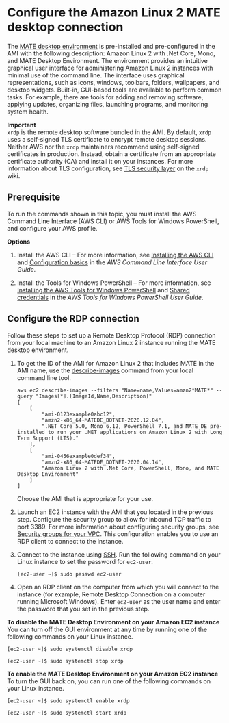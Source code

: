# Configure the Amazon Linux 2 MATE desktop connection<a name="amazon-linux-ami-mate"></a>

The [MATE desktop environment](https://mate-desktop.org/) is pre\-installed and pre\-configured in the AMI with the following description: Amazon Linux 2 with \.Net Core, Mono, and MATE Desktop Environment\. The environment provides an intuitive graphical user interface for administering Amazon Linux 2 instances with minimal use of the command line\. The interface uses graphical representations, such as icons, windows, toolbars, folders, wallpapers, and desktop widgets\. Built\-in, GUI\-based tools are available to perform common tasks\. For example, there are tools for adding and removing software, applying updates, organizing files, launching programs, and monitoring system health\.

**Important**  
`xrdp` is the remote desktop software bundled in the AMI\. By default, `xrdp` uses a self\-signed TLS certificate to encrypt remote desktop sessions\. Neither AWS nor the `xrdp` maintainers recommend using self\-signed certificates in production\. Instead, obtain a certificate from an appropriate certificate authority \(CA\) and install it on your instances\. For more information about TLS configuration, see [TLS security layer](https://github.com/neutrinolabs/xrdp/wiki/TLS-security-layer) on the `xrdp` wiki\.

## Prerequisite<a name="al2-mate-configure-prerequisite"></a>

To run the commands shown in this topic, you must install the AWS Command Line Interface \(AWS CLI\) or AWS Tools for Windows PowerShell, and configure your AWS profile\.

**Options**

1. Install the AWS CLI – For more information, see [Installing the AWS CLI](https://docs.aws.amazon.com/cli/latest/userguide/cli-chap-getting-set-up.html) and [Configuration basics](https://docs.aws.amazon.com/cli/latest/userguide/cli-configure-quickstart.html) in the *AWS Command Line Interface User Guide*\.

1. Install the Tools for Windows PowerShell – For more information, see [Installing the AWS Tools for Windows PowerShell](https://docs.aws.amazon.com/powershell/latest/userguide/pstools-getting-set-up.html) and [Shared credentials](https://docs.aws.amazon.com/powershell/latest/userguide/shared-credentials-in-aws-powershell.html) in the *AWS Tools for Windows PowerShell User Guide*\.

## Configure the RDP connection<a name="al2-mate-configure-connection"></a>

Follow these steps to set up a Remote Desktop Protocol \(RDP\) connection from your local machine to an Amazon Linux 2 instance running the MATE desktop environment\.

1. To get the ID of the AMI for Amazon Linux 2 that includes MATE in the AMI name, use the [describe\-images](https://awscli.amazonaws.com/v2/documentation/api/latest/reference/ec2/describe-images.html) command from your local command line tool\.

   ```
   aws ec2 describe-images --filters "Name=name,Values=amzn2*MATE*" --query "Images[*].[ImageId,Name,Description]"
   [
       [
           "ami-0123example0abc12",
           "amzn2-x86_64-MATEDE_DOTNET-2020.12.04",
           ".NET Core 5.0, Mono 6.12, PowerShell 7.1, and MATE DE pre-installed to run your .NET applications on Amazon Linux 2 with Long Term Support (LTS)."
       ],
       [
           "ami-0456example0def34",
           "amzn2-x86_64-MATEDE_DOTNET-2020.04.14",
           "Amazon Linux 2 with .Net Core, PowerShell, Mono, and MATE Desktop Environment"
       ]
   ]
   ```

   Choose the AMI that is appropriate for your use\.

1. Launch an EC2 instance with the AMI that you located in the previous step\. Configure the security group to allow for inbound TCP traffic to port 3389\. For more information about configuring security groups, see [Security groups for your VPC](https://docs.aws.amazon.com/vpc/latest/userguide/VPC_SecurityGroups.html)\. This configuration enables you to use an RDP client to connect to the instance\.

1. Connect to the instance using [SSH](https://docs.aws.amazon.com/AWSEC2/latest/UserGuide/AccessingInstancesLinux.html)\. Run the following command on your Linux instance to set the password for `ec2-user`\.

   ```
   [ec2-user ~]$ sudo passwd ec2-user
   ```

1. Open an RDP client on the computer from which you will connect to the instance \(for example, Remote Desktop Connection on a computer running Microsoft Windows\)\. Enter `ec2-user` as the user name and enter the password that you set in the previous step\.

**To disable the MATE Desktop Environment on your Amazon EC2 instance**  
You can turn off the GUI environment at any time by running one of the following commands on your Linux instance\.

```
[ec2-user ~]$ sudo systemctl disable xrdp
```

```
[ec2-user ~]$ sudo systemctl stop xrdp
```

**To enable the MATE Desktop Environment on your Amazon EC2 instance**  
To turn the GUI back on, you can run one of the following commands on your Linux instance\.

```
[ec2-user ~]$ sudo systemctl enable xrdp
```

```
[ec2-user ~]$ sudo systemctl start xrdp
```